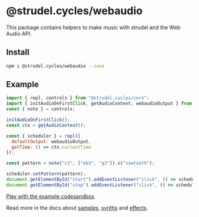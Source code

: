 # @strudel.cycles/webaudio

This package contains helpers to make music with strudel and the Web Audio API.

## Install

```sh
npm i @strudel.cycles/webaudio --save
```

## Example

```js
import { repl, controls } from "@strudel.cycles/core";
import { initAudioOnFirstClick, getAudioContext, webaudioOutput } from "@strudel.cycles/webaudio";
const { note } = controls;

initAudioOnFirstClick();
const ctx = getAudioContext();

const { scheduler } = repl({
  defaultOutput: webaudioOutput,
  getTime: () => ctx.currentTime
});

const pattern = note("c3", ["eb3", "g3"]).s("sawtooth");

scheduler.setPattern(pattern);
document.getElementById("start").addEventListener("click", () => scheduler.start());
document.getElementById("stop").addEventListener("click", () => scheduler.stop());
```

[Play with the example codesandbox](https://codesandbox.io/s/amazing-dawn-gclfwg?file=/src/index.js).

Read more in the docs about [samples](https://strudel.tidalcycles.org/learn/samples/), [synths](https://strudel.tidalcycles.org/learn/synths/) and [effects](https://strudel.tidalcycles.org/learn/effects/).
